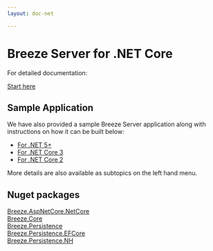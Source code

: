 ```yaml
---
layout: doc-net

---
```

# Breeze Server for .NET Core

For detailed documentation:

[Start here](/doc-net/webapi-controller-core)

## Sample Application

We have also provided a sample Breeze Server application along with instructions on how it can be built below:

* [For .NET 5+](https://github.com/Breeze/northwind-demo/blob/master/server/STEPS-Server-NET5.md)
* [For .NET Core 3](https://github.com/Breeze/northwind-demo/blob/master/server/STEPS-Server-Core2.md)
* [For .NET Core 2](https://github.com/Breeze/northwind-demo/blob/master/server/STEPS-Server-Core2.md)

More details are also available as subtopics on the left hand menu.

## Nuget packages

  <a href="https://www.nuget.org/packages/Breeze.AspNetCore.NetCore/"
    target="_blank">Breeze.AspNetCore.NetCore</a><br />
  <a href="https://www.nuget.org/packages/Breeze.Core/" target="_blank">Breeze.Core</a><br />
  <a href="https://www.nuget.org/packages/Breeze.Persistence/" target="_blank">Breeze.Persistence</a><br />
  <a href="https://www.nuget.org/packages/Breeze.Persistence.EFCore/"
    target="_blank">Breeze.Persistence.EFCore</a><br/>
  <a href="https://www.nuget.org/packages/Breeze.Persistence.NH/" target="_blank">Breeze.Persistence.NH</a>
  